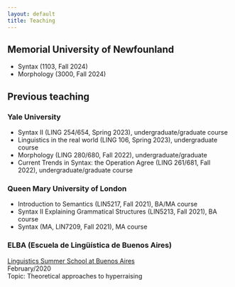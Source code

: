 ```yaml
---
layout: default
title: Teaching
---
```


## Memorial University of Newfounland
+ Syntax (1103, Fall 2024) 
+ Morphology (3000, Fall 2024)

## Previous teaching

### Yale University
+ Syntax II (LING 254/654, Spring 2023), undergraduate/graduate course
+ Linguistics in the real world (LING 106, Spring 2023), undergraduate course
+ Morphology (LING 280/680, Fall 2022), undergraduate/graduate
+ Current Trends in Syntax: the Operation Agree (LING 261/681, Fall 2022), undergraduate/graduate course

### Queen Mary University of London
+ Introduction to Semantics (LIN5217, Fall 2021), BA/MA course
+ Syntax II Explaining Grammatical Structures (LIN5213, Fall 2021), BA course
+ Syntax (MA, LIN7209, Fall 2021), MA course

### ELBA (Escuela de Lingüística de Buenos Aires)
[Linguistics Summer School at Buenos Aires](https://escuela-linguistica-de-buenos-aires.github.io/)\
February/2020\
Topic: Theoretical approaches to hyperraising
